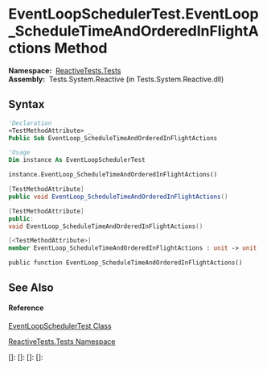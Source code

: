 # EventLoopSchedulerTest.EventLoop\_ScheduleTimeAndOrderedInFlightActions Method

**Namespace:**  [ReactiveTests.Tests](ReactiveTests.Tests\ReactiveTests.Tests.md)  
**Assembly:**  Tests.System.Reactive (in Tests.System.Reactive.dll)

## Syntax

```vb
'Declaration
<TestMethodAttribute> _
Public Sub EventLoop_ScheduleTimeAndOrderedInFlightActions
```

```vb
'Usage
Dim instance As EventLoopSchedulerTest

instance.EventLoop_ScheduleTimeAndOrderedInFlightActions()
```

```csharp
[TestMethodAttribute]
public void EventLoop_ScheduleTimeAndOrderedInFlightActions()
```

```c++
[TestMethodAttribute]
public:
void EventLoop_ScheduleTimeAndOrderedInFlightActions()
```

```fsharp
[<TestMethodAttribute>]
member EventLoop_ScheduleTimeAndOrderedInFlightActions : unit -> unit 
```

```jscript
public function EventLoop_ScheduleTimeAndOrderedInFlightActions()
```

## See Also

#### Reference

[EventLoopSchedulerTest Class](EventLoopSchedulerTest\EventLoopSchedulerTest.md)

[ReactiveTests.Tests Namespace](ReactiveTests.Tests\ReactiveTests.Tests.md)

[]: 
[]: 
[]: 
[]: 